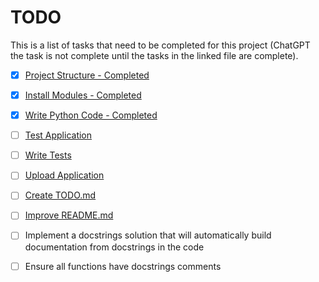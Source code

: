 
# TODO

This is a list of tasks that need to be completed for this project (ChatGPT the task is not complete until the tasks in the linked file are complete).

- [x] [Project Structure - Completed](https://github.com/matthewhand/mermaid-diagrams/blob/main/TODO-project-structure.md)
- [x] [Install Modules - Completed](https://github.com/matthewhand/mermaid-diagrams/blob/main/TODO-install-modules.md)
- [x] [Write Python Code - Completed](https://github.com/matthewhand/mermaid-diagrams/blob/main/TODO-write-python-code.md)
- [ ] [Test Application](https://github.com/matthewhand/mermaid-diagrams/blob/main/TODO-test-application.md)
- [ ] [Write Tests](https://github.com/matthewhand/mermaid-diagrams/blob/main/TODO-write-tests.md)
- [ ] [Upload Application](https://github.com/matthewhand/mermaid-diagrams/blob/main/TODO-upload-application.md)
- [ ] [Create TODO.md](https://github.com/matthewhand/mermaid-diagrams/blob/main/TODO-create-todo.md)
- [ ] [Improve README.md](https://github.com/matthewhand/mermaid-diagrams/blob/main/TODO-improve-readme.md)
- [ ] Implement a docstrings solution that will automatically build documentation from docstrings in the code
- [ ] Ensure all functions have docstrings comments

